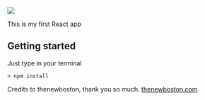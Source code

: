 ![](http://i.imgur.com/5Bqs5zi.png)

This is my first React app

## Getting started
Just type in your terminal
```
> npm install
```

Credits to thenewboston, thank you so much. [thenewboston.com](https://thenewboston.com/)